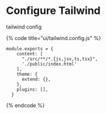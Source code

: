 # Configure Tailwind

tailwind config

{% code title="ui/tailwind.config.js" %}
```
module.exports = {
    content: [
      "./src/**/*.{js,jsx,ts,tsx}",
      './public/index.html'
    ],
    theme: {
      extend: {},
    },
    plugins: [],
  }

```
{% endcode %}


